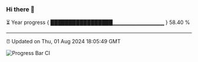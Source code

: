 ### Hi there 👋

⏳ Year progress { █████████████████▁▁▁▁▁▁▁▁▁▁▁▁▁ } 58.40 %

---

⏰ Updated on Thu, 01 Aug 2024 18:05:49 GMT

![Progress Bar CI](https://github.com/liununu/liununu/workflows/Progress%20Bar%20CI/badge.svg)
